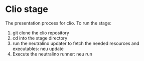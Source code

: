 # Clio stage

The presentation process for clio. To run the stage:

1. git clone the clio repository
2. cd into the stage directory
3. run the  neutralino  updater  to fetch  the  needed resources  and
   executables:
      neu update
4. Execute the neutralino runner:
      neu run

